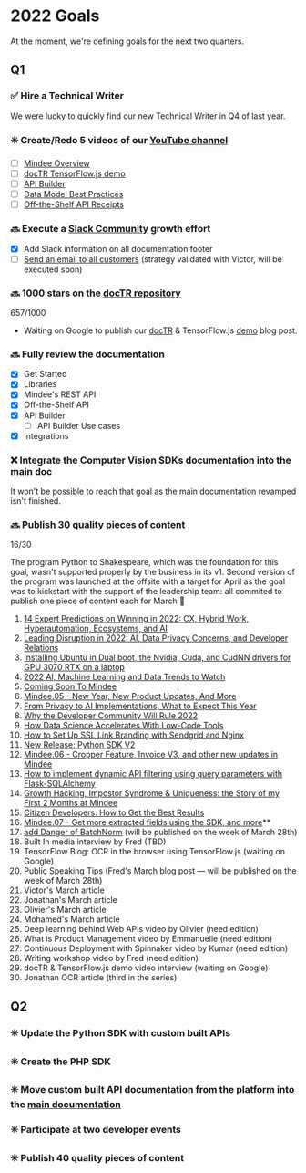# 2022 Goals

At the moment, we're defining goals for the next two quarters.

## Q1

### ✅ Hire a Technical Writer
We were lucky to quickly find our new Technical Writer in Q4 of last year.

### ✳️ Create/Redo 5 videos of our [YouTube channel](https://www.youtube.com/channel/UCXcb0H4P81RqvvvFfWdszoA)

- [ ] [Mindee Overview](https://github.com/mindee/devrel/issues/418)
- [ ] [docTR TensorFlow.js demo](https://github.com/mindee/devrel/issues/419)
- [ ] [API Builder](https://github.com/mindee/devrel/issues/420)
- [ ] [Data Model Best Practices](https://github.com/mindee/devrel/issues/421)
- [ ] [Off-the-Shelf API Receipts](https://github.com/mindee/devrel/issues/422)

### 🔜 Execute a [Slack Community](https://slack.mindee.com) growth effort

- [X] Add Slack information on all documentation footer
- [ ] [Send an email to all customers](https://github.com/mindee/devrel/issues/53) (strategy validated with Victor, will be executed soon)

### 🔜 1000 stars on the [docTR repository](https://github.com/mindee/doctr)

657/1000

- Waiting on Google to publish our [docTR](https://github.com/mindee/doctr) & TensorFlow.js [demo](https://demo-doctr-tensorflowjs.mindee.com/) blog post.

### 🔜 Fully review the documentation

- [X] Get Started
- [X] Libraries
- [X] Mindee's REST API
- [X] Off-the-Shelf API
- [X] API Builder
    - [ ] API Builder Use cases
- [X] Integrations

### ❌ Integrate the Computer Vision SDKs documentation into the main doc

It won't be possible to reach that goal as the main documentation revamped isn't finished.

### 🔜 Publish 30 quality pieces of content

16/30

The program Python to Shakespeare, which was the foundation for this goal, wasn't supported properly by the business in its v1. Second version of the program was launched at the offsite with a target for April as the goal was to kickstart with the support of the leadership team: all commited to publish one piece of content each for March 🎉

1. [14 Expert Predictions on Winning in 2022: CX, Hybrid Work, Hyperautomation, Ecosystems, and AI](https://blogs.starcio.com/2022/01/2022-predictions-cx-hyperautomation-ai.html)
2. [Leading Disruption in 2022: AI, Data Privacy Concerns, and Developer Relations](https://www.dataversity.net/leading-disruption-in-2022-ai-data-privacy-concerns-and-developer-relations/)
3. [Installing Ubuntu in Dual boot, the Nvidia, Cuda, and CudNN drivers for GPU 3070 RTX on a laptop](https://blog.mindee.com/installing-ubuntu-in-dual-boot-the-nvidia-cuda-and-cudnn-drivers-for-gpu-3070-rtx-on-a-laptop/)
4. [2022 AI, Machine Learning and Data Trends to Watch](https://www.itprotoday.com/data-analytics-and-data-management/2022-ai-machine-learning-and-data-trends-watch)
5. [Coming Soon To Mindee](https://blog.mindee.com/coming-soon/)
6. [Mindee.05 - New Year, New Product Updates, And More](../content/newsletter/Newsletter-05.html)
7. [From Privacy to AI Implementations, What to Expect This Year](https://tdwi.org/articles/2022/01/28/adv-all-from-privacy-to-ai-implementations-what-to-expect-this-year.aspx)
8. [Why the Developer Community Will Rule 2022](https://www.devopsdigest.com/why-the-developer-community-will-rule-2022)
9. [How Data Science Accelerates With Low-Code Tools](https://accelerationeconomy.com/low-code-no-code/how-data-science-accelerates-with-low-code-tools/)
10. [How to Set Up SSL Link Branding with Sendgrid and Nginx](https://blog.mindee.com/sendgrid-ssl/)
11. [New Release: Python SDK V2](https://blog.mindee.com/python-sdk-v2/)
12. [Mindee.06 - Cropper Feature, Invoice V3, and other new updates in Mindee](../content/newsletter/Newsletter-06.html)
13. [How to implement dynamic API filtering using query parameters with Flask-SQLAlchemy](https://blog.mindee.com/flask-sqlalchemy/)
14. [Growth Hacking, Impostor Syndrome & Uniqueness: the Story of my First 2 Months at Mindee](https://blog.mindee.com/my-first-2-months-at-mindee/)
15. [Citizen Developers: How to Get the Best Results](https://www.itbusinessedge.com/development/citizen-developers/)
16. [Mindee.07 - Get more extracted fields using the SDK, and more](../content/newsletter/Newsletter-07.html)**
17. [add Danger of BatchNorm](https://github.com/mindee/content/pull/6)  (will be published on the week of March 28th)
18. Built In media interview by Fred (TBD)
19. TensorFlow Blog: OCR in the browser using TensorFlow.js (waiting on Google)
20. Public Speaking Tips (Fred's March blog post — will be published on the week of March 28th)
21. Victor's March article
22. Jonathan's March article
23. Olivier's March article
24. Mohamed's March article
25. Deep learning behind Web APIs video by Olivier (need edition)
26. What is Product Management video by Emmanuelle (need edition)
27. Continuous Deployment with Spinnaker video by Kumar (need edition)
28. Writing workshop video by Fred (need edition)
29. docTR & TensorFlow.js demo video interview (waiting on Google)
30. Jonathan OCR article (third in the series)

## Q2

### ✳️ Update the Python SDK with custom built APIs

### ✳️ Create the PHP SDK

### ✳️ Move custom built API documentation from the platform into the [main documentation](https://developers.mindee.com/docs)

### ✳️ Participate at two developer events

### ✳️ Publish 40 quality pieces of content

